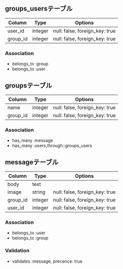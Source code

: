 ## groups_usersテーブル

|Column|Type|Options|
|------|----|-------|
|user_id |integer|null: false, foreign_key: true|
|group_id|integer|null: false, foreign_key: true|

### Association
- belongs_to :group
- belongs_to :user

## groupsテーブル

|Column|Type|Options|
|------|----|-------|
|name  |integer|null: false, foreign_key: true|
|group_id|integer|null: false, foreign_key: true|


### Association
- has_many :message
- has_many :users,through::groups_users

## messageテーブル

|Column|Type|Options|
|------|----|-------|
|body  |text|       |
|image |string   |null: false, foreign_key: true|
|group_id|integer|null: false, foreign_key: true|
|user_id |integer|null: false, foreign_key: true|

### Association
- belongs_to :user
- belongs_to :group

### Validation
- validates :message, precence: true
